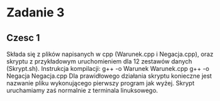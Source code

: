# Zadanie 3
## Czesc 1
Składa się z plików napisanych w cpp (Warunek.cpp i Negacja.cpp), oraz skryptu z przykładowym uruchomieniem
dla 12 zestawów danych (Skrypt.sh).
Instrukcja kompilacji:
  g++ -o Warunek Warunek.cpp
  g++ -o Negacja Negacja.cpp
Dla prawidłowego działania skryptu konieczne jest nazwanie pliku wykonującego pierwszy program jak wyżej.
Skrypt uruchamiamy zaś normalnie z terminala linuksowego.
